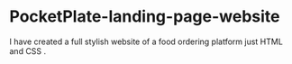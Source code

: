 # PocketPlate-landing-page-website
I have created a full stylish website of a food ordering platform just HTML and CSS .
